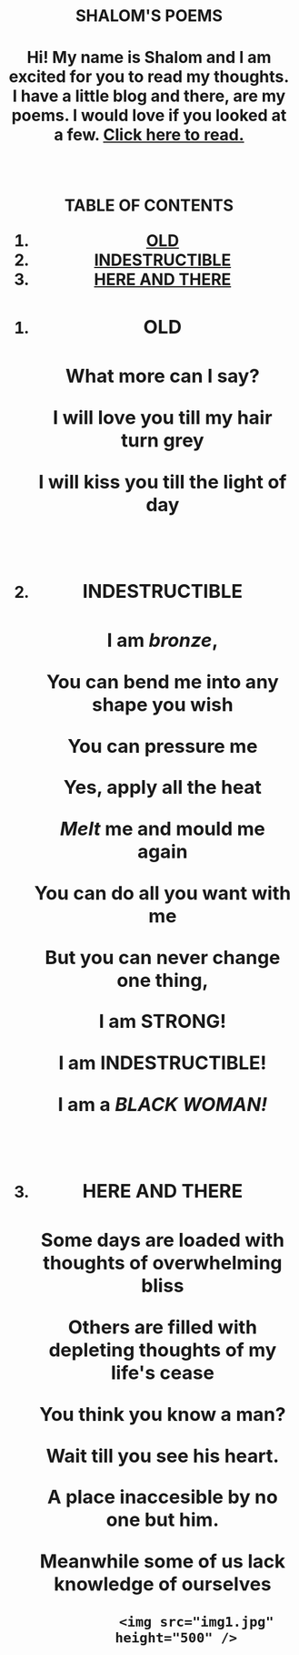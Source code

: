 <!doctype html>
<html lang="en">
<head>
	<meta charset="utf-8" />
	<title> SNOWW POETRY </title>
	<link rel="stylesheet" href="main.css">
</head>
<body>
	<header>
		<h1> SHALOM'S POEMS <h1>
		  <p> Hi! My name is Shalom and I am excited for you to read my thoughts. I have a little blog and there, are my poems. I would love if you looked at a few. <a href="https://shalomwrites.blogspot.com"> Click here to read. </a></p>
		  <br />
		  <p>TABLE OF CONTENTS</p>
			<ol>
				<li><a href="#OLD">OLD</a></li>
				<li><a href="#Ind">INDESTRUCTIBLE</a></li>
				<li><a href="#ht">HERE AND THERE</a></li>
			</ol>
			<ol>
				<li>
					<h3> <a name="OLD"></a> OLD <h3>
					<p>What more can I say?</p> 
					<p>I will love you till my hair turn grey</p> 
					<p>I will kiss you till the light of day</p> 
				</li>
		  <br />
				<li>
					<h3> <a name="Ind"></a>INDESTRUCTIBLE<h3>
					<p>I am <i>bronze</i>,</p>
					<p>You can bend me into any shape you wish</p>
					<p>You can pressure me</p>
					<p>Yes, apply all the heat</p>
					<p><i>Melt</i> me and mould me again</p>
					<p>You can do all you want with me</p>
					<p>But you can never change one thing,</p>
					<p>I am <strong>STRONG!</strong></p>
					<p>I am <strong>INDESTRUCTIBLE!</strong></P>
					<P>I am a <strong><i> BLACK WOMAN!</strong></i></P>
				</li>
			  <br />
				<li>
					 <h3> <a name="ht"></a>HERE AND THERE<h3>
					 <p>Some days are loaded with thoughts of overwhelming bliss</p>
					 <p>Others are filled with depleting thoughts of my life's cease</p>
					 <p>You think you know a man?</p>
					 <p>Wait till you see his heart.</p>
					 <p>A place inaccesible by no one but him.</p>
					 <p>Meanwhile some of us lack knowledge of ourselves</p>
				</li>	 
		  <ol>
		 
		 
		 <img src="img1.jpg" height="500" />
		 
		
		 
		 
		 
		 
		 
		 
		 
		 
		 
</body>
</html>
